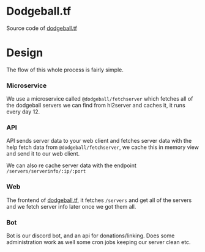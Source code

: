 # Dodgeball.tf

Source code of [dodgeball.tf](https://dodgeball.tf)

# Design

The flow of this whole process is fairly simple.

### Microservice

We use a microservice called `@dodgeball/fetchserver` which fetches all of the dodgeball servers we can find from hl2server and caches it, it runs every day 12.

### API

API sends server data to your web client and fetches server data with the help fetch data from `@dodgeball/fetchserver`, we cache this in memory view and send it to our web client.

We can also re cache server data with the endpoint `/servers/serverinfo/:ip/:port`

### Web

The frontend of [dodgeball.tf](https://dodgeball.tf), it fetches `/servers` and get all of the servers and we fetch server info later once we got them all.

### Bot
Bot is our discord bot, and an api for donations/linking. Does some administration work as well some cron jobs keeping our server clean etc.
